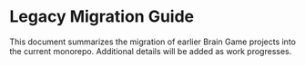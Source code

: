 # Legacy Migration Guide

This document summarizes the migration of earlier Brain Game projects into the current monorepo. Additional details will be added as work progresses.
